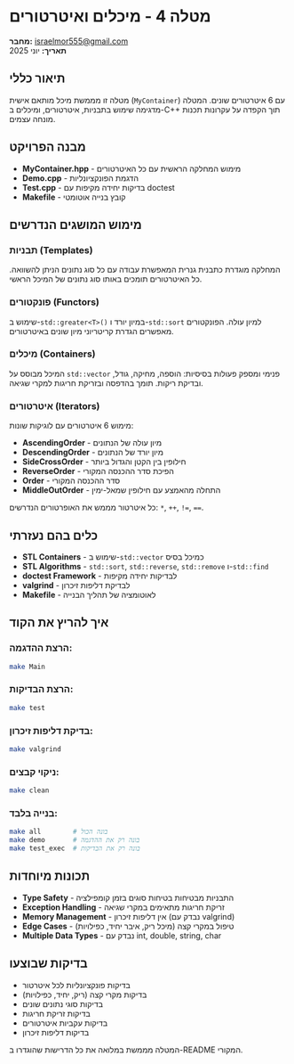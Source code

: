 # מטלה 4 - מיכלים ואיטרטורים

**מחבר:** israelmor555@gmail.com  
**תאריך:** יוני 2025

## תיאור כללי

מטלה זו מממשת מיכל מותאם אישית (`MyContainer`) עם 6 איטרטורים שונים. המטלה מדגימה שימוש בתבניות, איטרטורים, ומיכלים ב-C++ תוך הקפדה על עקרונות תכנות מונחה עצמים.

## מבנה הפרויקט

- **MyContainer.hpp** - מימוש המחלקה הראשית עם כל האיטרטורים
- **Demo.cpp** - הדגמת הפונקציונליות
- **Test.cpp** - בדיקות יחידה מקיפות עם doctest
- **Makefile** - קובץ בנייה אוטומטי

## מימוש המושגים הנדרשים

### תבניות (Templates)
המחלקה מוגדרת כתבנית גנרית המאפשרת עבודה עם כל סוג נתונים הניתן להשוואה. כל האיטרטורים תומכים באותו סוג נתונים של המיכל הראשי.

### פונקטורים (Functors)
שימוש ב-`std::greater<T>()` במיון יורד ו-`std::sort` למיון עולה. הפונקטורים מאפשרים הגדרת קריטריוני מיון שונים באיטרטורים.

### מיכלים (Containers)
המיכל מבוסס על `std::vector` פנימי ומספק פעולות בסיסיות: הוספה, מחיקה, גודל, ובדיקת ריקות. תומך בהדפסה ובזריקת חריגות למקרי שגיאה.

### איטרטורים (Iterators)
מימוש 6 איטרטורים עם לוגיקות שונות:
- **AscendingOrder** - מיון עולה של הנתונים
- **DescendingOrder** - מיון יורד של הנתונים  
- **SideCrossOrder** - חילופין בין הקטן והגדול ביותר
- **ReverseOrder** - הפיכת סדר ההכנסה המקורי
- **Order** - סדר ההכנסה המקורי
- **MiddleOutOrder** - התחלה מהאמצע עם חילופין שמאל-ימין

כל איטרטור מממש את האופרטורים הנדרשים: `*`, `++`, `!=`, `==`.

## כלים בהם נעזרתי

- **STL Containers** - שימוש ב-`std::vector` כמיכל בסיס
- **STL Algorithms** - `std::sort`, `std::reverse`, `std::remove` ו-`std::find`
- **doctest Framework** - לבדיקות יחידה מקיפות
- **valgrind** - לבדיקת דליפות זיכרון
- **Makefile** - לאוטומציה של תהליך הבנייה

## איך להריץ את הקוד

### הרצת ההדגמה:
```bash
make Main
```

### הרצת הבדיקות:
```bash
make test
```

### בדיקת דליפות זיכרון:
```bash
make valgrind
```

### ניקוי קבצים:
```bash
make clean
```

### בנייה בלבד:
```bash
make all        # בונה הכול
make demo       # בונה רק את ההדגמה  
make test_exec  # בונה רק את הבדיקות
```

## תכונות מיוחדות

- **Type Safety** - התבניות מבטיחות בטיחות סוגים בזמן קומפילציה
- **Exception Handling** - זריקת חריגות מתאימים במקרי שגיאה
- **Memory Management** - אין דליפות זיכרון (נבדק עם valgrind)
- **Edge Cases** - טיפול במקרי קצה (מיכל ריק, איבר יחיד, כפילויות)
- **Multiple Data Types** - נבדק עם int, double, string, char

## בדיקות שבוצעו

- בדיקות פונקציונליות לכל איטרטור
- בדיקות מקרי קצה (ריק, יחיד, כפילויות)
- בדיקות סוגי נתונים שונים
- בדיקות זריקת חריגות
- בדיקות עקביות איטרטורים
- בדיקות דליפות זיכרון

המטלה מממשת במלואה את כל הדרישות שהוגדרו ב-README המקורי.
